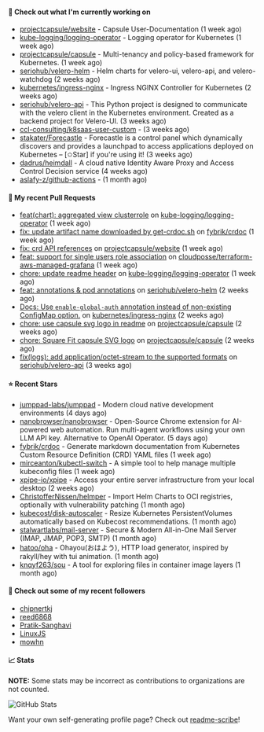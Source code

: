 #### 👷 Check out what I'm currently working on

- [projectcapsule/website](https://github.com/projectcapsule/website) - Capsule User-Documentation (1 week ago)
- [kube-logging/logging-operator](https://github.com/kube-logging/logging-operator) - Logging operator for Kubernetes (1 week ago)
- [projectcapsule/capsule](https://github.com/projectcapsule/capsule) - Multi-tenancy and policy-based framework for Kubernetes. (1 week ago)
- [seriohub/velero-helm](https://github.com/seriohub/velero-helm) - Helm charts for velero-ui, velero-api, and velero-watchdog (2 weeks ago)
- [kubernetes/ingress-nginx](https://github.com/kubernetes/ingress-nginx) - Ingress NGINX Controller for Kubernetes (2 weeks ago)
- [seriohub/velero-api](https://github.com/seriohub/velero-api) - This Python project is designed to communicate with the velero client in the Kubernetes environment. Created as a backend project for Velero-UI. (3 weeks ago)
- [ccl-consulting/k8saas-user-custom](https://github.com/ccl-consulting/k8saas-user-custom) -  (3 weeks ago)
- [stakater/Forecastle](https://github.com/stakater/Forecastle) - Forecastle is a control panel which dynamically discovers and provides a launchpad to access applications deployed on Kubernetes  – [✩Star] if you&#39;re using it! (3 weeks ago)
- [dadrus/heimdall](https://github.com/dadrus/heimdall) - A cloud native Identity Aware Proxy and Access Control Decision service (4 weeks ago)
- [aslafy-z/github-actions](https://github.com/aslafy-z/github-actions) -  (1 month ago)



#### 🔨 My recent Pull Requests

- [feat(chart): aggregated view clusterrole](https://github.com/kube-logging/logging-operator/pull/1989) on [kube-logging/logging-operator](https://github.com/kube-logging/logging-operator) (1 week ago)
- [fix: update artifact name downloaded by get-crdoc.sh](https://github.com/fybrik/crdoc/pull/321) on [fybrik/crdoc](https://github.com/fybrik/crdoc) (1 week ago)
- [fix: crd API references](https://github.com/projectcapsule/website/pull/16) on [projectcapsule/website](https://github.com/projectcapsule/website) (1 week ago)
- [feat: support for single users role association](https://github.com/cloudposse/terraform-aws-managed-grafana/pull/7) on [cloudposse/terraform-aws-managed-grafana](https://github.com/cloudposse/terraform-aws-managed-grafana) (1 week ago)
- [chore: update readme header](https://github.com/kube-logging/logging-operator/pull/1985) on [kube-logging/logging-operator](https://github.com/kube-logging/logging-operator) (1 week ago)
- [feat: annotations &amp; pod annotations](https://github.com/seriohub/velero-helm/pull/59) on [seriohub/velero-helm](https://github.com/seriohub/velero-helm) (2 weeks ago)
- [Docs: Use `enable-global-auth` annotation instead of non-existing ConfigMap option.](https://github.com/kubernetes/ingress-nginx/pull/12976) on [kubernetes/ingress-nginx](https://github.com/kubernetes/ingress-nginx) (2 weeks ago)
- [chore: use capsule svg logo in readme](https://github.com/projectcapsule/capsule/pull/1401) on [projectcapsule/capsule](https://github.com/projectcapsule/capsule) (2 weeks ago)
- [chore: Square Fit capsule SVG logo](https://github.com/projectcapsule/capsule/pull/1400) on [projectcapsule/capsule](https://github.com/projectcapsule/capsule) (2 weeks ago)
- [fix(logs): add application/octet-stream to the supported formats](https://github.com/seriohub/velero-api/pull/48) on [seriohub/velero-api](https://github.com/seriohub/velero-api) (3 weeks ago)

#### ⭐ Recent Stars

- [jumppad-labs/jumppad](https://github.com/jumppad-labs/jumppad) - Modern cloud native development environments (4 days ago)
- [nanobrowser/nanobrowser](https://github.com/nanobrowser/nanobrowser) - Open-Source Chrome extension for AI-powered web automation. Run multi-agent workflows using your own LLM API key. Alternative to OpenAI Operator. (5 days ago)
- [fybrik/crdoc](https://github.com/fybrik/crdoc) - Generate markdown documentation from Kubernetes Custom Resource Definition (CRD) YAML files (1 week ago)
- [mirceanton/kubectl-switch](https://github.com/mirceanton/kubectl-switch) - A simple tool to help manage multiple kubeconfig files (1 week ago)
- [xpipe-io/xpipe](https://github.com/xpipe-io/xpipe) - Access your entire server infrastructure from your local desktop (2 weeks ago)
- [ChristofferNissen/helmper](https://github.com/ChristofferNissen/helmper) - Import Helm Charts to OCI registries, optionally with vulnerability patching (1 month ago)
- [kubecost/disk-autoscaler](https://github.com/kubecost/disk-autoscaler) - Resize Kubernetes PersistentVolumes automatically based on Kubecost recommendations. (1 month ago)
- [stalwartlabs/mail-server](https://github.com/stalwartlabs/mail-server) - Secure &amp; Modern All-in-One Mail Server (IMAP, JMAP, POP3, SMTP) (1 month ago)
- [hatoo/oha](https://github.com/hatoo/oha) - Ohayou(おはよう), HTTP load generator, inspired by rakyll/hey with tui animation. (1 month ago)
- [knqyf263/sou](https://github.com/knqyf263/sou) - A tool for exploring files in container image layers (1 month ago)

#### 👯 Check out some of my recent followers

- [chipnertkj](https://github.com/chipnertkj)
- [reed6868](https://github.com/reed6868)
- [Pratik-Sanghavi](https://github.com/Pratik-Sanghavi)
- [LinuxJS](https://github.com/LinuxJS)
- [mowhn](https://github.com/mowhn)

#### 📈 Stats

**NOTE:** Some stats may be incorrect as contributions to organizations
are not counted.

![GitHub Stats](https://github-readme-stats.vercel.app/api?username=aslafy-z&count_private=false&theme=tokyonight&show_icons=true)

Want your own self-generating profile page? Check out [readme-scribe](https://github.com/muesli/readme-scribe)!
